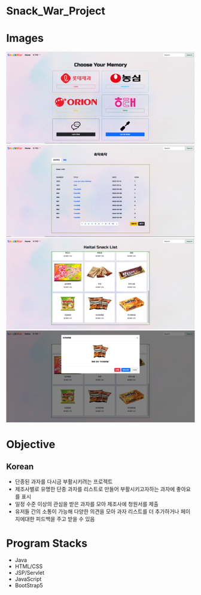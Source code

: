 # Snack_War_Project

# Images
![This is a preview(1)](src/main/webapp/Resources/images/mainpage.png)
![This is a preview(2)](src/main/webapp/Resources/images/boardpage.png)
![This is a preview(3)](src/main/webapp/Resources/images/snackBoard.png)
![This is a preview(4)](src/main/webapp/Resources/images/likes.png)

# Objective
## Korean
- 단종된 과자를 다시금 부활시키려는 프로젝트
- 제조사별로 유명한 단종 과자를 리스트로 만들어 부활시키고자하는 과자에 좋아요를 표시
- 일정 수준 이상의 관심을 받은 과자를 모아 제조사에 청원서를 제출
- 유저들 간의 소통이 가능해 다양한 의견을 모아 과자 리스트를 더 추가하거나 페이지에대한 피드백을 주고 받을 수 있음

# Program Stacks
- Java
- HTML/CSS
- JSP/Servlet
- JavaScript
- BootStrap5
